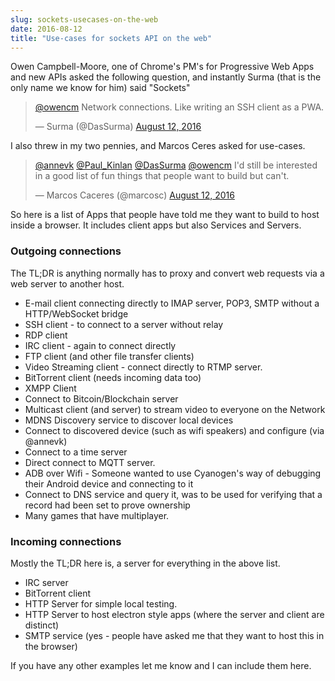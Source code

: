 ```yaml
---
slug: sockets-usecases-on-the-web
date: 2016-08-12
title: "Use-cases for sockets API on the web"
---
```


Owen Campbell-Moore, one of Chrome's PM's for Progressive Web Apps and new APIs asked the following question, and
instantly Surma (that is the only name we know for him) said "Sockets"

<blockquote class="twitter-tweet" data-lang="en"><p lang="en" dir="ltr"><a href="https://twitter.com/owencm">@owencm</a> Network connections. Like writing an SSH client as a PWA.</p>&mdash; Surma (@DasSurma) <a href="https://twitter.com/DasSurma/status/763904521441570816">August 12, 2016</a></blockquote>
<script async src="//platform.twitter.com/widgets.js" charset="utf-8"></script>

I also threw in my two pennies, and Marcos Ceres asked for use-cases.

<blockquote class="twitter-tweet" data-lang="en"><p lang="en" dir="ltr"><a href="https://twitter.com/annevk">@annevk</a> <a href="https://twitter.com/Paul_Kinlan">@Paul_Kinlan</a> <a href="https://twitter.com/DasSurma">@DasSurma</a> <a href="https://twitter.com/owencm">@owencm</a> I&#39;d still be interested in a good list of fun things that people want to build but can&#39;t.</p>&mdash; Marcos Caceres (@marcosc) <a href="https://twitter.com/marcosc/status/763995753354178564">August 12, 2016</a></blockquote>
<script async src="//platform.twitter.com/widgets.js" charset="utf-8"></script>

So here is a list of Apps that people have told me they want to build to host inside a browser.  It includes 
client apps but also Services and Servers.

### Outgoing connections

The TL;DR is anything normally has to proxy and convert web requests via a web server to another host.

* E-mail client connecting directly to IMAP server, POP3, SMTP without a HTTP/WebSocket bridge
* SSH client - to connect to a server without relay
* RDP client
* IRC client - again to connect directly
* FTP client (and other file transfer clients)
* Video Streaming client - connect directly to RTMP server.
* BitTorrent client (needs incoming data too)
* XMPP Client
* Connect to Bitcoin/Blockchain server
* Multicast client (and server) to stream video to everyone on the Network
* MDNS Discovery service to discover local devices
* Connect to discovered device (such as wifi speakers) and configure (via @annevk)
* Connect to a time server
* Direct connect to MQTT server.
* ADB over Wifi - Someone wanted to use Cyanogen's way of debugging their Android device and connecting to it
* Connect to DNS service and query it, was to be used for verifying that a record had been set to prove ownership
* Many games that have multiplayer.

### Incoming connections

Mostly the TL;DR here is, a server for everything in the above list.

* IRC server
* BitTorrent client
* HTTP Server for simple local testing.
* HTTP Server to host electron style apps (where the server and client are distinct)
* SMTP service (yes - people have asked me that they want to host this in the browser)

If you have any other examples let me know and I can include them here.
